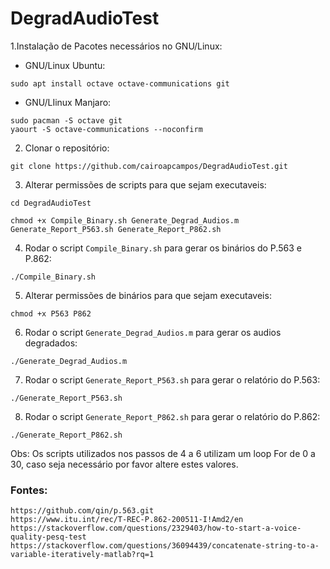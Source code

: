 # DegradAudioTest

1.Instalação de Pacotes necessários no GNU/Linux:

* GNU/Linux Ubuntu:

`sudo apt install octave octave-communications git`

* GNU/LIinux Manjaro:

```
sudo pacman -S octave git
yaourt -S octave-communications --noconfirm
```
2. Clonar o repositório:

`git clone https://github.com/cairoapcampos/DegradAudioTest.git`

3. Alterar permissões de scripts para que sejam executaveis:

`cd DegradAudioTest`

```
chmod +x Compile_Binary.sh Generate_Degrad_Audios.m Generate_Report_P563.sh Generate_Report_P862.sh
```
4. Rodar o script `Compile_Binary.sh` para gerar os binários do P.563 e P.862:

`./Compile_Binary.sh`

5. Alterar permissões de binários para que sejam executaveis:

`chmod +x P563 P862`

6. Rodar o script `Generate_Degrad_Audios.m` para gerar os audios degradados:

`./Generate_Degrad_Audios.m`

7. Rodar o script `Generate_Report_P563.sh` para gerar o relatório do P.563:

`./Generate_Report_P563.sh`

8. Rodar o script `Generate_Report_P862.sh` para gerar o relatório do P.862:

`./Generate_Report_P862.sh`

Obs: Os scripts utilizados nos passos de 4 a 6 utilizam um loop For de 0 a 30, caso seja necessário por favor altere estes valores. 

### Fontes: 

```
https://github.com/qin/p.563.git
https://www.itu.int/rec/T-REC-P.862-200511-I!Amd2/en
https://stackoverflow.com/questions/2329403/how-to-start-a-voice-quality-pesq-test
https://stackoverflow.com/questions/36094439/concatenate-string-to-a-variable-iteratively-matlab?rq=1
```

